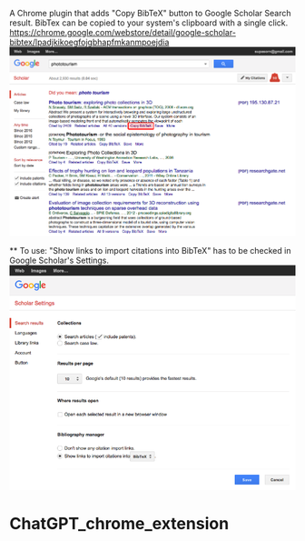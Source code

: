 A Chrome plugin that adds "Copy BibTeX" button to Google Scholar Search result. BibTex can be copied to your system's clipboard with a single click. https://chrome.google.com/webstore/detail/google-scholar-bibtex/lpadjkikoegfojgbhapfmkanmpoejdia
![Copy Button](/imgs/screenshot1.png)

** To use: "Show links to import citations into BibTeX" has to be checked in Google Scholar's Settings.
![alt tag](/imgs/screenshot2.png)

# ChatGPT_chrome_extension
